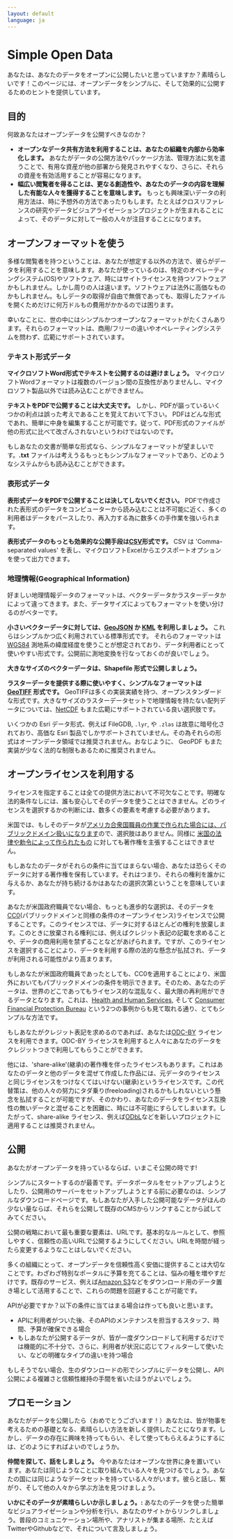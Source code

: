 ```yaml
---
layout: default
language: ja
---
```


# Simple Open Data

あなたは、あなたのデータをオープンに公開したいと思っていますか？素晴らしいです！このページには、オープンデータをシンプルに、そして効果的に公開するためのヒントを提供しています。

## 目的

何故あなたはオープンデータを公開すべきなのか？

* **オープンなデータ共有方法を利用することは、あなたの組織を内部から効率化します。** あなたがデータの公開方法やパッケージ方法、管理方法に気を遣うことで、有用な資産が他の部署から発見されやすくなり、さらに、それらの資産を有効活用することが容易になります。
* **幅広い閲覧者を得ることは、更なる創造性や、あなたのデータの内容を理解した有能な人々を獲得することを意味します。** もっとも興味深いデータの利用方法は、時に予想外の方法であったりもします。たとえばクロスリファレンスの研究やデータビジュアライゼーションプロジェクトが生まれることによって、そのデータに対して一般の人々が注目することになります。

## オープンフォーマットを使う

多様な閲覧者を持つということは、あなたが想定する以外の方法で、彼らがデータを利用することを意味します。あなたが使っているのは、特定のオペレーティングシステム(OS)やソフトウェア、時にはサイトライセンスを持つソフトウェアかもしれません。しかし周りの人は違います。ソフトウェアは法外に高価なものかもしれません。もしデータの取得が自由で無償であっても、取得したファイルを開くためだけに何万ドルもの費用がかかるのでは困ります。

幸いなことに、世の中にはシンプルかつオープンなフォーマットがたくさんあります。それらのフォーマットは、商用/フリーの違いやオペレーティングシステムを問わず、広範にサポートされています。

### テキスト形式データ

**マイクロソフトWord形式でテキストを公開するのは避けましょう。** マイクロソフトWordフォーマットは複数のバージョン間の互換性がありませんし、マイクロソフト製品以外では読み込むことができません。

**テキストをPDFで公開することは大丈夫です。** しかし、PDFが謳っているいくつかの利点は誤った考えであることを覚えておいて下さい。 PDFはどんな形式であれ、簡単に中身を編集することが可能です。従って、PDF形式のファイルが他の形式に比べて改ざんされないというわけではないのです。

もしあなたの文書が簡単な形式なら、シンプルなフォーマットが望ましいです。**.txt** ファイルは考えうるもっともシンプルなフォーマットであり、どのようなシステムからも読み込むことができます。

### 表形式データ

**表形式データをPDFで公開することは決してしないでください。** PDFで作成された表形式のデータをコンピューターから読み込むことは不可能に近く、多くの利用者はデータをパースしたり、再入力する為に数多くの手作業を強いられます。

**表形式データのもっとも効果的な公開手段は[CSV](http://ja.wikipedia.org/wiki/Comma-Separated_Values)形式です。** CSV は 'Comma-separated values' を表し、マイクロソフトExcelからエクスポートオプションを使って出力できます。

### 地理情報(Geographical Information)

好ましい地理情報データのフォーマットは、ベクターデータかラスターデータかによって違ってきます。また、データサイズによってもフォーマットを使い分けるのがベターです。

**小さいベクターデータに対しては、[GeoJSON](http://geojson.org/) か [KML](http://developers.google.com/kml/documentation/) を利用しましょう。** これらはシンプルかつ広く利用されている標準形式です。 それらのフォーマットは[WGS84](http://en.wikipedia.org/wiki/World_Geodetic_System) 測地系の緯度経度を使うことが想定されており、データ利用者にとって使いやすい形式です。公開前に測地変換を行なっておくのが良いでしょう。

**大きなサイズのベクターデータは、Shapefile 形式で公開しましょう。**

**ラスターデータを提供する際に使いやすく、シンプルなフォーマットは [GeoTIFF](http://en.wikipedia.org/wiki/GeoTIFF) 形式です。** GeoTIFFは多くの実装実績を持つ、オープンスタンダードな形式です。大きなサイズのラスターデータセットで地理情報を持たない配列データについては、[NetCDF](https://en.wikipedia.org/wiki/NetCDF) もまた広範にサポートされている良い選択肢です。

いくつかの Esri データ形式、例えば FileGDB, `.lyr`, や `.zlas` は故意に暗号化されており、高価な Esri 製品でしかサポートされていません。その為それらの形式はオープンデータ領域では推奨されません。おなじように、 GeoPDF もまた実装が少なく法的な制限もあるために推奨されません。

## オープンライセンスを利用する

ライセンスを指定することは全ての提供方法において不可欠なことです。明確な法的条件なしには、誰も安心してそのデータを使うことはできません。どのライセンスを選択するかの判断には、数多くの要素を考慮する必要があります。

米国では、もしそのデータが[アメリカ合衆国職員の作業で作られた場合には、パブリックドメイン扱いになります](http://en.wikipedia.org/wiki/Work_of_the_United_States_Government)ので、選択肢はありません。同様に [米国の法律や勅令によって作られたもの](http://en.wikipedia.org/wiki/Edict_of_government) に対しても著作権を主張することはできません。

もしあなたのデータがそれらの条件に当てはまらない場合、あなたは恐らくそのデータに対する著作権を保有しています。それはつまり、それらの権利を誰かに与えるか、あなたが持ち続けるかはあなたの選択次第ということを意味しています。

あなたが米国政府職員でない場合、もっとも進歩的な選択は、そのデータを[CC0](http://creativecommons.org/publicdomain/zero/1.0/)(パブリックドメインと同様の条件のオープンライセンス)ライセンスで公開することです。このライセンスでは、データに対するほとんどの権利を放棄します。このときに放棄される権利には、例えばクレジット表記の記載を求めることや、データの商用利用を禁ずることなどがあげられます。ですが、このライセンスを選択することにより、データを利用する際の法的な懸念が払拭され、データが利用される可能性がより高まります。

もしあなたが米国政府職員であったとしても、CC0を適用することにより、米国外においてもパブリックドメインの条件を明示できます。そのため、あなたのデータは、世界のどこであってもライセンス的な混乱なく、最大限の再利用ができるデータとなります。これは、[Health and Human Services](https://github.com/HHS/ckanext-datajson#credit--copying), そして [Consumer Financial Protection Bureau](https://github.com/cfpb/qu/blob/master/CONTRIBUTING.md) という2つの事例からも見て取れる通り、とてもシンプルな方法です。

もしあなたがクレジット表記を求めるのであれば、あなたは[ODC-BY](http://opendatacommons.org/licenses/by/summary/) ライセンスを利用できます。ODC-BY ライセンスを利用すると人々にあなたのデータをクレジットつきで利用してもらうことができます。

他には、'share-alike'(継承)の著作権を伴ったライセンスもあります。これはあなたのデータと他のデータを混ぜて作成した作品には、元データのライセンスと同じライセンスをつけなくてはいけない(継承)というライセンスです。この代替策は、他の人々の努力にタダ乗り(freeloading)されるかもしれないという懸念を払拭することが可能ですが、そのかわり、あなたのデータをライセンス互換性の無いデータと混ぜることを困難に、時には不可能にすらしてしまいます。したがって、share-alike ライセンス、例えば[ODbL](http://opendatacommons.org/licenses/odbl/)などを新しいプロジェクトに適用することは推奨されません。

## 公開

あなたがオープンデータを持っているならば、いまこそ公開の時です!

シンプルにスタートするのが最善です。データポータルをセットアップしようとしたり、公開用のサーバーをセットアップしようとする前に必要なのは、シンプルなダウンロードページです。もしあなたが入手した公開可能なデータがほんの少ない量ならば、それらを公開して既存のCMSからリンクすることから試してみてください。

公開の戦略において最も重要な要素は、URLです。基本的なルールとして、参照しやすく、信頼性の高いURLで公開するようにしてください。URLを時間が経ったら変更するようなことはしないでください。

多くの組織にとって、オープンデータを信頼性高く安価に提供することは大切なことです。わざわざ特別なポータルに予算を充てることは、悩みの種を増やすだけです。既存のサービス、例えば[Amazon S3](http://aws.amazon.com/s3/)などをダウンロード用のデータ置き場として活用することで、これらの問題を回避することが可能です。

APIが必要ですか？以下の条件に当てはまる場合は作っても良いと思います。

* APIに利用者がついた後、そのAPIのメンテナンスを担当するスタッフ、時間、予算が確保できる場合
* もしあなたが公開するデータが、皆が一度ダウンロードして利用するだけでは機能的に不十分で、さらに、利用者が状況に応じてフィルターして使いたい、などの明確なタイプの違いを持つ場合

もしそうでない場合、生のダウンロードの形でシンプルにデータを公開し、API公開による複雑さと信頼性維持の手間を省いたほうがよいでしょう。

## プロモーション

あなたがデータを公開したら（おめでとうございます！）あなたは、皆が物事を考えるための基礎となる、素晴らしい方法を新しく提供したことになります。しかし、データの存在に興味を持ってもらい、そして使ってもらえるようにするには、どのようにすればよいのでしょうか。

**仲間を探して、話をしましょう。** 今やあなたはオープンな世界に身を置いています。あなたは同じようなことに取り組んでいる人々を見つけるでしょう。あなたの国には同じようなデータセットを持っている人々がいます。彼らと話し、繋がり、そして他の人々から学ぶ方法を見つけましょう。

**いかにそのデータが素晴らしいか示しましょう。:** あなたのデータを使った簡単なビジュアライゼーションや分析を行い、あなたのサイトからリンクしましょう。普段のコミュニケーション場所や、アナリストが集まる場所、たとえばTwitterやGithubなどで、それについて言及しましょう。

